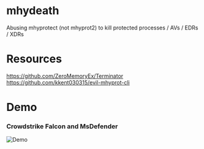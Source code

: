 # mhydeath

Abusing mhyprotect (not mhyprot2) to kill protected processes / AVs / EDRs / XDRs

# Resources
https://github.com/ZeroMemoryEx/Terminator<br>
https://github.com/kkent030315/evil-mhyprot-cli

# Demo
<h3> Crowdstrike Falcon and MsDefender </h3>

![Demo](demo.gif)
